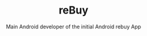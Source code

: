 ---
title: reBuy
subtitle: Main Android developer of the initial Android rebuy App
image: "../imgs/reBuy.webp"
fallbackImage: "../imgs/reBuy.png"
link: https://play.google.com/store/apps/details?id=de.rebuy.android
buttonTitle: VISIT PLAY STORE
priority: 5
badges: [android]
categories: [projects]
--- 
